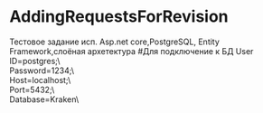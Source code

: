 # AddingRequestsForRevision
Тестовое задание исп. Asp.net core,PostgreSQL, Entity Framework,слоёная архетектура
#Для подключение к БД 
User\
ID=postgres;\  
Password=1234;\  
Host=localhost;\  
Port=5432;\  
Database=Kraken\

